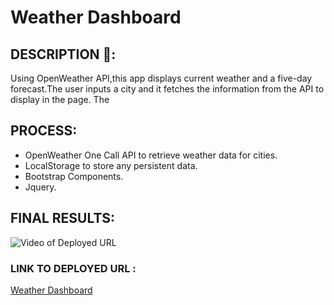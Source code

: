 # Weather Dashboard

## DESCRIPTION 📖:
Using OpenWeather API,this app displays current weather and a five-day forecast.The user inputs a city and it fetches the information from the API to display in the page. The 

## PROCESS:
* OpenWeather One Call API to retrieve weather data for cities.
* LocalStorage to store any persistent data.
* Bootstrap Components.
* Jquery.
 


## FINAL RESULTS:
![Video of Deployed URL](https://media.giphy.com/media/ahzWxNzPKJ0AuKUGcY/giphy.gif)


### LINK TO DEPLOYED URL :
[Weather Dashboard](https://abanae.github.io/Weather-Dashboard/)
